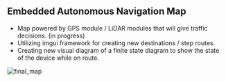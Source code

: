 ## Embedded Autonomous Navigation Map 

- Map powered by GPS module / LiDAR modules that will give traffic decisions. (in progress) 
- Utilizing imgui framework for creating new destinations / step routes.
- Creating new visual diagram of a finite state diagram to show the state of the device while on route.


![final_map](https://github.com/user-attachments/assets/b30964d9-e47f-45e4-9eca-df8613e91b3e)
